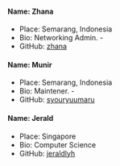 #### Name: Zhana

- Place: Semarang, Indonesia
- Bio: Networking Admin. -
- GitHub: [zhana](https://github.com/nearfoe1)

#### Name: Munir

- Place: Semarang, Indonesia
- Bio: Maintener. -
- GitHub: [syouryuumaru](https://github.com/syouryuumaru)

#### Name: Jerald

- Place: Singapore
- Bio: Computer Science
- GitHub: [jeraldlyh](https://github.com/jeraldlyh)